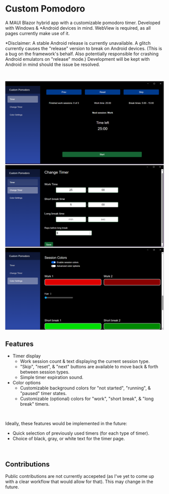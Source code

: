 # Custom Pomodoro

A MAUI Blazor hybrid app with a customizable pomodoro timer. Developed with Windows & *Android devices in mind. WebView is required, as all pages currently make use of it.

*Disclaimer: A stable Android release is currently unavailable. A glitch currently causes the "release" version to break on Android devices. (This is a bug on the framework's behalf. Also potentially responsible for crashing Android emulators on "release" mode.) Development will be kept with Android in mind should the issue be resolved.

<br>

![Timer page](app_demo_imgs/Timer.PNG)
![Timer Settings page](app_demo_imgs/Change_Timer.PNG)
![Color Settings page](app_demo_imgs/Color_Settings.PNG)


## Features
* Timer display 
    * Work session count & text displaying the current session type.
    * "Skip", "reset", & "next" buttons are available to move back & forth between session types. 
    * Simple timer expiration sound.
* Color options
    * Customizable background colors for "not started", "running", & "paused" timer states.
    * Customizable (optional) colors for "work", "short break", & "long break" timers.

<br>

Ideally, these features would be implemented in the future:
* Quick selection of previously used timers (for each type of timer).
* Choice of black, gray, or white text for the timer page.

<br>

## Contributions
Public contributions are not currently accepeted (as I've yet to come up with a clear workflow that would allow for that). This may change in the future.